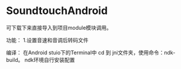 # SoundtouchAndroid


可下载下来直接导入到项目module模块调用。

功能： 1.设置音速和音调后转码文件 

编译： 在Android stuio下的Terminal中 cd 到 jni文件夹，使用命令：ndk-build。 ndk环境自行安装配置
